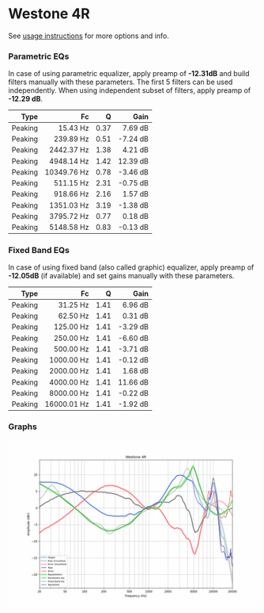 # Westone 4R
See [usage instructions](https://github.com/jaakkopasanen/AutoEq#usage) for more options and info.

### Parametric EQs
In case of using parametric equalizer, apply preamp of **-12.31dB** and build filters manually
with these parameters. The first 5 filters can be used independently.
When using independent subset of filters, apply preamp of **-12.29 dB**.

| Type    | Fc          |    Q | Gain     |
|--------:|------------:|-----:|---------:|
| Peaking | 15.43 Hz    | 0.37 | 7.69 dB  |
| Peaking | 239.89 Hz   | 0.51 | -7.24 dB |
| Peaking | 2442.37 Hz  | 1.38 | 4.21 dB  |
| Peaking | 4948.14 Hz  | 1.42 | 12.39 dB |
| Peaking | 10349.76 Hz | 0.78 | -3.46 dB |
| Peaking | 511.15 Hz   | 2.31 | -0.75 dB |
| Peaking | 918.66 Hz   | 2.16 | 1.57 dB  |
| Peaking | 1351.03 Hz  | 3.19 | -1.38 dB |
| Peaking | 3795.72 Hz  | 0.77 | 0.18 dB  |
| Peaking | 5148.58 Hz  | 0.83 | -0.13 dB |

### Fixed Band EQs
In case of using fixed band (also called graphic) equalizer, apply preamp of **-12.05dB**
(if available) and set gains manually with these parameters.

| Type    | Fc          |    Q | Gain     |
|--------:|------------:|-----:|---------:|
| Peaking | 31.25 Hz    | 1.41 | 6.96 dB  |
| Peaking | 62.50 Hz    | 1.41 | 0.31 dB  |
| Peaking | 125.00 Hz   | 1.41 | -3.29 dB |
| Peaking | 250.00 Hz   | 1.41 | -6.60 dB |
| Peaking | 500.00 Hz   | 1.41 | -3.71 dB |
| Peaking | 1000.00 Hz  | 1.41 | -0.12 dB |
| Peaking | 2000.00 Hz  | 1.41 | 1.68 dB  |
| Peaking | 4000.00 Hz  | 1.41 | 11.66 dB |
| Peaking | 8000.00 Hz  | 1.41 | -0.22 dB |
| Peaking | 16000.01 Hz | 1.41 | -1.92 dB |

### Graphs
![](./Westone%204R.png)